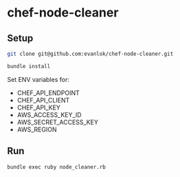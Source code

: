# chef-node-cleaner

## Setup
```bash
git clone git@github.com:evanlok/chef-node-cleaner.git
```
```bash
bundle install
```

Set ENV variables for:
- CHEF_API_ENDPOINT
- CHEF_API_CLIENT
- CHEF_API_KEY
- AWS_ACCESS_KEY_ID
- AWS_SECRET_ACCESS_KEY
- AWS_REGION

## Run
```bash
bundle exec ruby node_cleaner.rb
```
